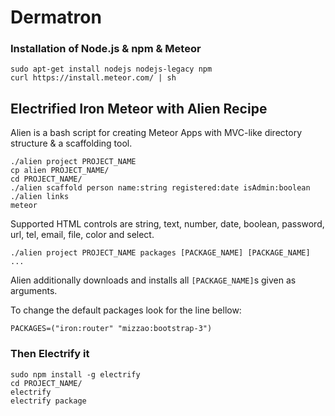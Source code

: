 # Dermatron

### Installation of Node.js & npm & Meteor

```Shell
sudo apt-get install nodejs nodejs-legacy npm
curl https://install.meteor.com/ | sh
```

## Electrified Iron Meteor with Alien Recipe

Alien is a bash script for creating Meteor Apps with MVC-like directory structure & a scaffolding tool.

```Shell
./alien project PROJECT_NAME
cp alien PROJECT_NAME/
cd PROJECT_NAME/
./alien scaffold person name:string registered:date isAdmin:boolean
./alien links
meteor
```

Supported HTML controls are string, text, number, date, boolean, password, url, tel, email, file, color and select.

```Shell
./alien project PROJECT_NAME packages [PACKAGE_NAME] [PACKAGE_NAME] ...
```

Alien additionally downloads and installs all `[PACKAGE_NAME]`s given as arguments.

To change the default packages look for the line bellow:

```Shell
PACKAGES=("iron:router" "mizzao:bootstrap-3")
```

### Then Electrify it

```Shell
sudo npm install -g electrify
cd PROJECT_NAME/
electrify
electrify package
```
